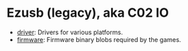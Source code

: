 # Ezusb (legacy), aka C02 IO
* [driver](driver/README.md): Drivers for various platforms.
* [firmware](firmware/README.md): Firmware binary blobs required by the games.
